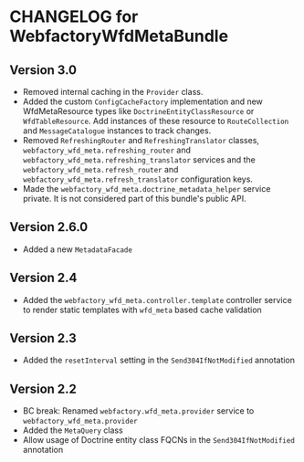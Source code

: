 # CHANGELOG for WebfactoryWfdMetaBundle

## Version 3.0

* Removed internal caching in the `Provider` class.  
* Added the custom `ConfigCacheFactory` implementation and new WfdMetaResource types like `DoctrineEntityClassResource` or `WfdTableResource`. Add instances of these resource to `RouteCollection` and `MessageCatalogue` instances to track changes.
* Removed `RefreshingRouter` and `RefreshingTranslator` classes, `webfactory_wfd_meta.refreshing_router` and `webfactory_wfd_meta.refreshing_translator` services and the `webfactory_wfd_meta.refresh_router` and `webfactory_wfd_meta.refresh_translator` configuration keys.
* Made the `webfactory_wfd_meta.doctrine_metadata_helper` service private. It is not considered part of this bundle's public API.


## Version 2.6.0

* Added a new `MetadataFacade`

## Version 2.4

* Added the `webfactory_wfd_meta.controller.template` controller service to render static templates with `wfd_meta` based cache validation

## Version 2.3

* Added the `resetInterval` setting in the `Send304IfNotModified` annotation

## Version 2.2

* BC break: Renamed `webfactory.wfd_meta.provider` service to `webfactory_wfd_meta.provider`
* Added the `MetaQuery` class
* Allow usage of Doctrine entity class FQCNs in the `Send304IfNotModified` annotation
